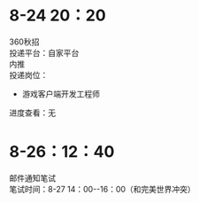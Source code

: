 # 8-24 20：20
360秋招  
投递平台：自家平台  
内推  
投递岗位：
+ 游戏客户端开发工程师

进度查看：无

# 8-26：12：40
邮件通知笔试  
笔试时间：8-27 14：00--16：00（和完美世界冲突）